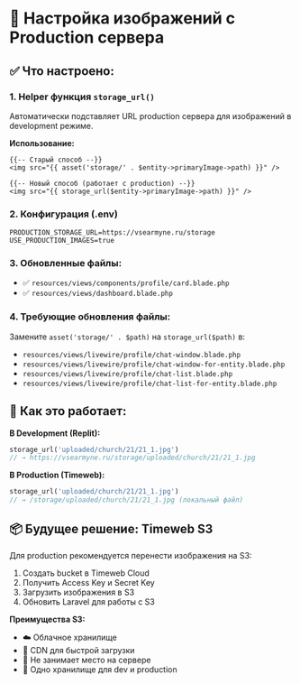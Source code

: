 # 📸 Настройка изображений с Production сервера

## ✅ Что настроено:

### 1. Helper функция `storage_url()`
Автоматически подставляет URL production сервера для изображений в development режиме.

**Использование:**
```blade
{{-- Старый способ --}}
<img src="{{ asset('storage/' . $entity->primaryImage->path) }}" />

{{-- Новый способ (работает с production) --}}
<img src="{{ storage_url($entity->primaryImage->path) }}" />
```

### 2. Конфигурация (.env)
```env
PRODUCTION_STORAGE_URL=https://vsearmyne.ru/storage
USE_PRODUCTION_IMAGES=true
```

### 3. Обновленные файлы:
- ✅ `resources/views/components/profile/card.blade.php`
- ✅ `resources/views/dashboard.blade.php`

### 4. Требующие обновления файлы:
Замените `asset('storage/' . $path)` на `storage_url($path)` в:
- `resources/views/livewire/profile/chat-window.blade.php`
- `resources/views/livewire/profile/chat-window-for-entity.blade.php`
- `resources/views/livewire/profile/chat-list.blade.php`
- `resources/views/livewire/profile/chat-list-for-entity.blade.php`

## 🔄 Как это работает:

**В Development (Replit):**
```php
storage_url('uploaded/church/21/21_1.jpg')
// → https://vsearmyne.ru/storage/uploaded/church/21/21_1.jpg
```

**В Production (Timeweb):**
```php
storage_url('uploaded/church/21/21_1.jpg')
// → /storage/uploaded/church/21/21_1.jpg (локальный файл)
```

## 📦 Будущее решение: Timeweb S3

Для production рекомендуется перенести изображения на S3:

1. Создать bucket в Timeweb Cloud
2. Получить Access Key и Secret Key
3. Загрузить изображения в S3
4. Обновить Laravel для работы с S3

**Преимущества S3:**
- ☁️ Облачное хранилище
- 🚀 CDN для быстрой загрузки
- 💾 Не занимает место на сервере
- 🔄 Одно хранилище для dev и production

